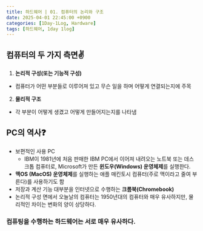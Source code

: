 ```yaml
---
title: 하드웨어 | 01. 컴퓨터의 논리와 구조
date: 2025-04-01 22:45:00 +0900
categories: [1Day-1Log, Hardware]
tags: [하드웨어, 1day 1log]
---
```


## 컴퓨터의 두 가지 측면✌️

1. **논리적 구성(또는 기능적 구성)**
 - 컴퓨터가 어떤 부분들로 이루어져 있고 무슨 일을 하며 어떻게 연결되는지에 주목
2. **물리적 구조**
 - 각 부분이 어떻게 생겼고 어떻게 만들어지는지를 나타냄

## PC의 역사❓

- 보편적인 사용 PC
    - IBM이 1981년에 처음 판매한 IBM PC에서 이어져 내려오는 노트북 또는 데스크톱 컴퓨터로, Microsoft가 만든 **윈도우(Windows) 운영체제**를 실행한다.
- **맥OS (MacOS) 운영체제**를 실행하는 애플 매킨토시 컴퓨터(주로 맥이라고 줄여 부른다)를 사용하기도 함
- 저장과 계산 기능 대부분을 인터넷으로 수행하는 **크롬북(Chromebook)**
- 논리적 구성 면에서 오늘날의 컴퓨터는 1950년대의 컴퓨터와 매우 유사하지만, 물리적인 차이는 변화의 양이 상당하다.

### 컴퓨팅을 수행하는 하드웨어는 서로 매우 유사하다.
